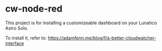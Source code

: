 # cw-node-red

This project is for installing a customizeable dashboard on your Lunatico Astro Solo.

To install it, refer to: https://adamfenn.me/blog/f/a-better-cloudwatcher-interface
